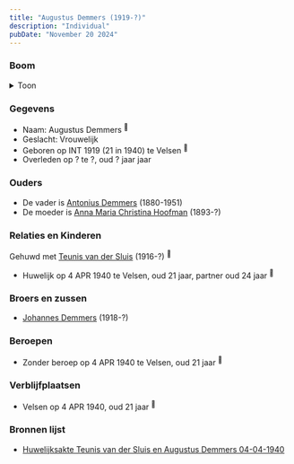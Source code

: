 ```yaml
---
title: "Augustus Demmers (1919-?)"
description: "Individual"
pubDate: "November 20 2024"
---
```


### Boom
<details><summary>Toon</summary>

![test](https://www.plantuml.com/plantuml/svg/dTDVJzim403mTt-A4pomFI0bf2bDLG4jD1f8HMZhUAsSv6Yj-a_bSuOgrE--2mrjfQ61U7FEzlddE-UAWlIXDbhGKjcLzD908SlbtBlQLjTEEm_1IqiyXJQ8XQeGIkLBZTincbLOWq5JeATjY09wT66zGd6GjTII25u408oShz1F5wfSMYGQ38nKzk824h4HuWGUNeyYiTrnDBJ1MLKJtA0nVCWHI8BRA8hY3E1udEHfFkAyBqyATRM1GR-GnNfMk10qzZbf1CE7dn3tUZmmZQsIvc0rBMkjPz9Miz8xei8nYRUTTI0VZo3EqXWUKHDQnkr4Li94UYNXUk4L1SNVFvnxCjBkTMUioqVZP9pyHvV1PDZWiWGcDHVFVYoxXCizPT1_ngfITjwGOxZxVS_akFkgo5aHdSEnLlD5MAFMxfab6z7MxlIqNI5QxZxGxkG0JyNdgTZTl9xN5Fxj1Q-1NHi_llNj_RHXPl2DpShok1DzVolp9mlmHffYRHN17sc17nNyqhKwO7K_yqHQJfSvdQzotkb7P_lmEDck7MdltNOqvMkhd_P42zy7n1NQYl_Hlm00)
</details>

### Gegevens
- Naam: Augustus Demmers <sup><a href="../s00270/" style="text-decoration:none" title="Huwelijksakte Teunis van der Sluis en Augustus Demmers 04-04-1940 ">:link:</a></sup>
- Geslacht: Vrouwelijk
- Geboren op INT 1919 (21 in 1940) te Velsen <sup><a href="../s00270/" style="text-decoration:none" title="Huwelijksakte Teunis van der Sluis en Augustus Demmers 04-04-1940 ">:link:</a></sup>
- Overleden op ? te ?, oud ? jaar jaar 

### Ouders
- De vader is [Antonius Demmers](../i00019/) (1880-1951)
- De moeder is [Anna Maria Christina Hoofman](../i00012/) (1893-?)

### Relaties en Kinderen

Gehuwd met [Teunis van der Sluis](../i00176/) (1916-?) <sup><a href="../s00270/" style="text-decoration:none" title="Huwelijksakte Teunis van der Sluis en Augustus Demmers 04-04-1940 ">:link:</a></sup>
- Huwelijk op 4 APR 1940 te Velsen, oud 21 jaar, partner oud 24 jaar <sup><a href="../s00270/" style="text-decoration:none" title="Huwelijksakte Teunis van der Sluis en Augustus Demmers 04-04-1940 ">:link:</a></sup>

### Broers en zussen
- [Johannes Demmers](../i00177/) (1918-?)

### Beroepen
- Zonder beroep op 4 APR 1940 te Velsen, oud 21 jaar <sup><a href="../s00270/" style="text-decoration:none" title="Huwelijksakte Teunis van der Sluis en Augustus Demmers 04-04-1940 ">:link:</a></sup>

### Verblijfplaatsen
- Velsen  op 4 APR 1940, oud 21 jaar  <sup><a href="../s00270/" style="text-decoration:none" title="Huwelijksakte Teunis van der Sluis en Augustus Demmers 04-04-1940 ">:link:</a></sup>

### Bronnen lijst
- [Huwelijksakte Teunis van der Sluis en Augustus Demmers 04-04-1940 ](../s00270/)